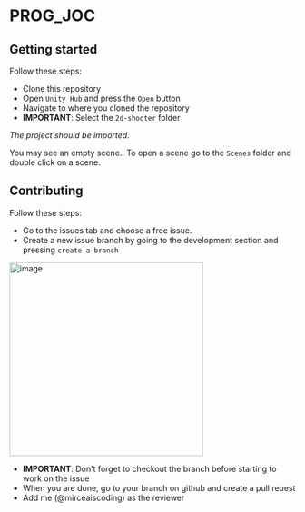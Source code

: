 # PROG_JOC

## Getting started

Follow these steps:

- Clone this repository
- Open `Unity Hub` and press the `Open` button
- Navigate to where you cloned the repository
- <b>IMPORTANT</b>: Select the `2d-shooter` folder

<i>The project should be imported.</i>

You may see an empty scene.. To open a scene go to the `Scenes` folder and double click on a scene.

## Contributing

Follow these steps:

- Go to the issues tab and choose a free issue.
- Create a new issue branch by going to the development section and pressing `create a branch`

<img width="341" alt="image" src="https://user-images.githubusercontent.com/67867765/196921478-43352b45-2e68-4d91-b703-8efbf6d06de3.png">

- <b>IMPORTANT</b>: Don't forget to checkout the branch before starting to work on the issue
- When you are done, go to your branch on github and create a pull reuest
- Add me (@mirceaiscoding) as the reviewer
